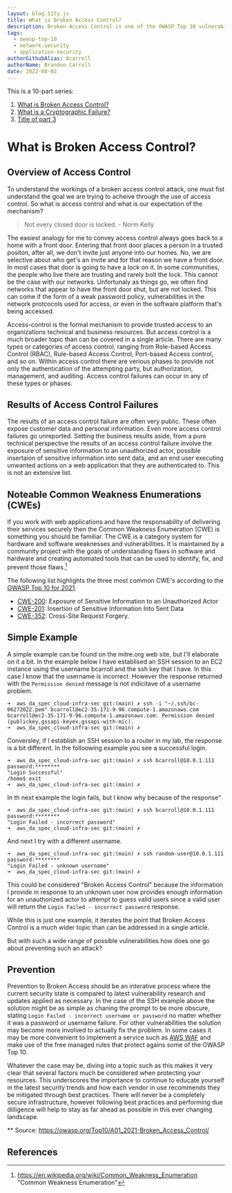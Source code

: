 ```yaml
---
layout: blog.11ty.js
title: What is Broken Access Control?
description: Broken Access Control is one of the OWASP Top 10 vulnerabilities and this articles explains what that involves and ways to migitate it.
tags:
  - owasp-top-10
  - network-security
  - application-security
authorGithubAlias: 8carroll
authorName: Brandon Carroll
date: 2022-08-02
---
```

This is a 10-part series:
1. [What is Broken Access Control?](https://blog.buildon.aws/posts/owasp-top-10-defined/01-what-is-broken-access-control)
2. [What is a Cryptographic Failure?](https://blog.buildon.aws/posts/owasp-top-10-defined/02-what-is-a-cryptographic-failure)
3. [Title of part 3]()

# What is Broken Access Control?

## Overview of Access Control

To understand the workings of a broken access control attack, one must fist understand the goal we are trying to acheive through the use of access control.  So what is access control and what is our expectation of the mechanism?  

> Not every closed door is locked.  - Norm Kelly

The easiest analogy for me to convey access control always goes back to a home with a front door.  Entering that front door places a person in a trusted positon, after all, we don't invite just anyone into our homes.  No, we are selective about who get's an invite and for that reason we have a front door.  In most cases that door is going to have a lock on it.  In some communities, the people who live there are trusting and rarely bolt the lock. This cannot be the case with our networks. Unfortunaly as things go, we often find networks that appear to have the front door shut, but are not locked.  This can come if the form of a weak password policy, vulnerabilities in the network protcocols used for access, or even in the software platform that's being accessed.  

Access-control is the formal mechanism to provide trusted access to an organizations technical and business resources.  But access control is a much broader topic than can be covered in a single article.  There are many types or categories of access control, ranging from Role-based Access Control (RBAC), Rule-based Access Control,  Port-based Access control, and so on.  Within access control there are verious phases to provide not only the authentication of the attempting party, but authorization, management, and auditing.  Access control failures can occur in any of these types or phases.

## Results of Access Control Failures

The results of an access control failure are often very public.  These often expose customer data and personal information.  Even more access control failures go unreported.  Setting the business results aside, from a pure technical perspective the results of an access control failure involve the exposure of sensitive information to an unauthorized actor, possible insertaion of sensitive information into sent data, and an end user executing unwanted actions on a web application that they are authenticated to.  This is not an extensive list.  

## Noteable Common Weakness Enumerations (CWEs)

If you work with web applications and have the responsability of delivering their services securely then the Common Weakness Enumeration (CWE) is something you should be familiar.  The CWE is a category system for hardware and software weaknesses and vulnerabilities. It is maintained by a community project with the goals of understanding flaws in software and hardware and creating automated tools that can be used to identify, fix, and prevent those flaws.[^fn1]

The following list highlights the three most common CWE's according to the [OWASP Top 10 for 2021](https://owasp.org/Top10/).

  - [CWE-200](https://cwe.mitre.org/data/definitions/200.html): Exposure of Sensitive Information to an Unauthorized Actor
  - [CWE-201](https://cwe.mitre.org/data/definitions/201.html): Insertion of Sensitive Information Into Sent Data
  - [CWE-352](https://cwe.mitre.org/data/definitions/352.html): Cross-Site Request Forgery.


## Simple Example

A simple example can be found on the mitre.org web site, but I'll elaborate on it a bit.  In the example below I have establised an SSH session to an EC2 instance using the username bcarroll and the ssh key that I have.  In this case I know that the username is incorrect.  However the response returned with the `Permission denied` message is not indicitave of a username problem. 


```
➜  aws_da_spec_cloud-infra-sec git:(main) ✗ ssh -i "~/.ssh/bc-06272022.pem" bcarroll@ec2-35-171-9-96.compute-1.amazonaws.com
bcarroll@ec2-35-171-9-96.compute-1.amazonaws.com: Permission denied (publickey,gssapi-keyex,gssapi-with-mic).
➜  aws_da_spec_cloud-infra-sec git:(main) ✗    
```
Conversley, if I establish an SSH session to a router in my lab, the response is a bit different.  In the folloowing example you see a successful login.

```
➜  aws_da_spec_cloud-infra-sec git:(main) ✗ ssh bcarroll@10.0.1.111
password:********
"Login Successful"
/home$ exit
➜  aws_da_spec_cloud-infra-sec git:(main) ✗ 
```

In th next example the login fails, but I know why because of the response"

```
➜  aws_da_spec_cloud-infra-sec git:(main) ✗ ssh bcarroll@10.0.1.111
password:********
"Login Failed - incorrect password"
➜  aws_da_spec_cloud-infra-sec git:(main) ✗ 
```

And next I try with a different username.

```
➜  aws_da_spec_cloud-infra-sec git:(main) ✗ ssh random-user@10.0.1.111
password:********
"Login Failed - unknown username"
➜  aws_da_spec_cloud-infra-sec git:(main) ✗ 
```

This could be considered "Broken Access Control" because the information I provide in response to an unknown user now provides enough information for an unauthorized actor to attempt to guess valid users since a valid user will return the `Login Failed - incorrect password` response.  

While this is just one example, it iterates the point that Broken Access Control is a much wider topic than can be addressed in a single article.

But with such a wide range of possible vulnerabilities how does one go about preventing such an attack?

## Prevention

Prevention to Broken Access should be an interative process where the current security state is compared to latest vulnerability research and updates applied as necessary.  In the case of the SSH example above the solution might be as simple as chaning the prompt to be more obscure, stating `Login Failed - incorrect username or password` no matter whether it was a password or username failure.  For other vulnerabilities the solution may become more involved to actually fix the problem.  In some cases it may be more convenient to implement a service such as [AWS WAF](https://docs.aws.amazon.com/waf/latest/developerguide/what-is-aws-waf.html) and make use of the free managed rules that protect agains some of the OWASP Top 10.

Whatever the case may be, diving into a topic such as this makes it very clear that several factors much be considered when protecting your resources.  This underscores the importance to continue to educate yourself in the latest security trends and how each vendor in use recommends they be mitigated through best practices.  There will never be a completely secure infrastructure, however following best practices and performing due dilligence will help to stay as far ahead as possible in this ever changing landscape.

** Source: https://owasp.org/Top10/A01_2021-Broken_Access_Control/


## References

[^fn1]: https://en.wikipedia.org/wiki/Common_Weakness_Enumeration "Common Weakness Enumeration"